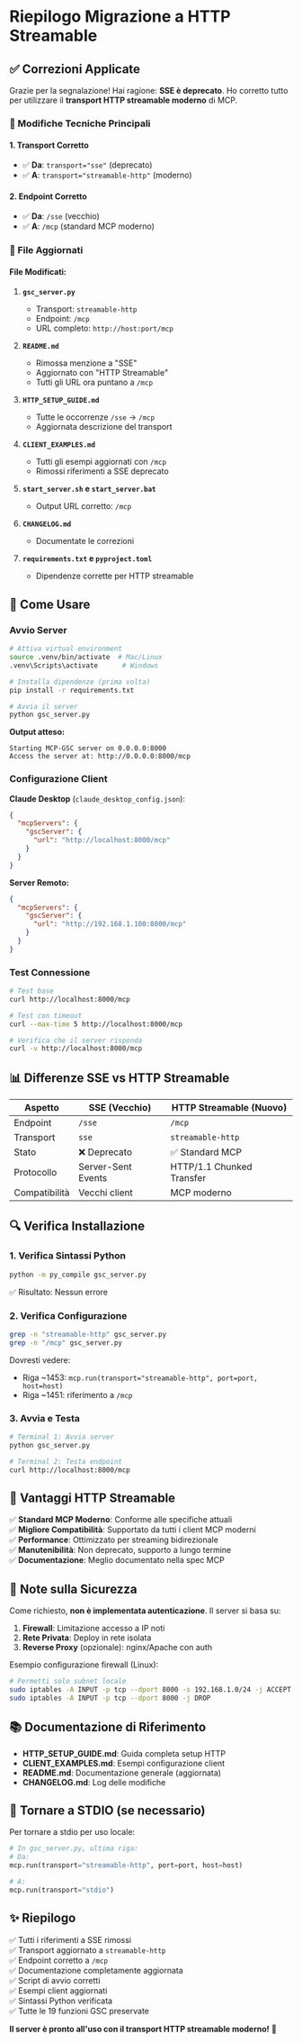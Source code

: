 # Riepilogo Migrazione a HTTP Streamable

## ✅ Correzioni Applicate

Grazie per la segnalazione! Hai ragione: **SSE è deprecato**. Ho corretto tutto per utilizzare il **transport HTTP streamable moderno** di MCP.

### 🔧 Modifiche Tecniche Principali

#### 1. Transport Corretto
- ✅ **Da**: `transport="sse"` (deprecato)
- ✅ **A**: `transport="streamable-http"` (moderno)

#### 2. Endpoint Corretto  
- ✅ **Da**: `/sse` (vecchio)
- ✅ **A**: `/mcp` (standard MCP moderno)

### 📁 File Aggiornati

#### File Modificati:
1. **`gsc_server.py`**
   - Transport: `streamable-http`
   - Endpoint: `/mcp`
   - URL completo: `http://host:port/mcp`

2. **`README.md`**
   - Rimossa menzione a "SSE"
   - Aggiornato con "HTTP Streamable"
   - Tutti gli URL ora puntano a `/mcp`

3. **`HTTP_SETUP_GUIDE.md`**
   - Tutte le occorrenze `/sse` → `/mcp`
   - Aggiornata descrizione del transport

4. **`CLIENT_EXAMPLES.md`**
   - Tutti gli esempi aggiornati con `/mcp`
   - Rimossi riferimenti a SSE deprecato

5. **`start_server.sh` e `start_server.bat`**
   - Output URL corretto: `/mcp`

6. **`CHANGELOG.md`**
   - Documentate le correzioni

7. **`requirements.txt` e `pyproject.toml`**
   - Dipendenze corrette per HTTP streamable

## 🚀 Come Usare

### Avvio Server

```bash
# Attiva virtual environment
source .venv/bin/activate  # Mac/Linux
.venv\Scripts\activate      # Windows

# Installa dipendenze (prima volta)
pip install -r requirements.txt

# Avvia il server
python gsc_server.py
```

**Output atteso:**
```
Starting MCP-GSC server on 0.0.0.0:8000
Access the server at: http://0.0.0.0:8000/mcp
```

### Configurazione Client

**Claude Desktop** (`claude_desktop_config.json`):

```json
{
  "mcpServers": {
    "gscServer": {
      "url": "http://localhost:8000/mcp"
    }
  }
}
```

**Server Remoto:**

```json
{
  "mcpServers": {
    "gscServer": {
      "url": "http://192.168.1.100:8000/mcp"
    }
  }
}
```

### Test Connessione

```bash
# Test base
curl http://localhost:8000/mcp

# Test con timeout
curl --max-time 5 http://localhost:8000/mcp

# Verifica che il server risponda
curl -v http://localhost:8000/mcp
```

## 📊 Differenze SSE vs HTTP Streamable

| Aspetto | SSE (Vecchio) | HTTP Streamable (Nuovo) |
|---------|--------------|------------------------|
| Endpoint | `/sse` | `/mcp` |
| Transport | `sse` | `streamable-http` |
| Stato | ❌ Deprecato | ✅ Standard MCP |
| Protocollo | Server-Sent Events | HTTP/1.1 Chunked Transfer |
| Compatibilità | Vecchi client | MCP moderno |

## 🔍 Verifica Installazione

### 1. Verifica Sintassi Python
```bash
python -m py_compile gsc_server.py
```
✅ Risultato: Nessun errore

### 2. Verifica Configurazione
```bash
grep -n "streamable-http" gsc_server.py
grep -n "/mcp" gsc_server.py
```

Dovresti vedere:
- Riga ~1453: `mcp.run(transport="streamable-http", port=port, host=host)`
- Riga ~1451: riferimento a `/mcp`

### 3. Avvia e Testa
```bash
# Terminal 1: Avvia server
python gsc_server.py

# Terminal 2: Testa endpoint
curl http://localhost:8000/mcp
```

## 🎯 Vantaggi HTTP Streamable

✅ **Standard MCP Moderno**: Conforme alle specifiche attuali  
✅ **Migliore Compatibilità**: Supportato da tutti i client MCP moderni  
✅ **Performance**: Ottimizzato per streaming bidirezionale  
✅ **Manutenibilità**: Non deprecato, supporto a lungo termine  
✅ **Documentazione**: Meglio documentato nella spec MCP  

## 🔐 Note sulla Sicurezza

Come richiesto, **non è implementata autenticazione**. Il server si basa su:

1. **Firewall**: Limitazione accesso a IP noti
2. **Rete Privata**: Deploy in rete isolata
3. **Reverse Proxy** (opzionale): nginx/Apache con auth

Esempio configurazione firewall (Linux):
```bash
# Permetti solo subnet locale
sudo iptables -A INPUT -p tcp --dport 8000 -s 192.168.1.0/24 -j ACCEPT
sudo iptables -A INPUT -p tcp --dport 8000 -j DROP
```

## 📚 Documentazione di Riferimento

- **HTTP_SETUP_GUIDE.md**: Guida completa setup HTTP
- **CLIENT_EXAMPLES.md**: Esempi configurazione client
- **README.md**: Documentazione generale (aggiornata)
- **CHANGELOG.md**: Log delle modifiche

## 🔄 Tornare a STDIO (se necessario)

Per tornare a stdio per uso locale:

```python
# In gsc_server.py, ultima riga:
# Da:
mcp.run(transport="streamable-http", port=port, host=host)

# A:
mcp.run(transport="stdio")
```

## ✨ Riepilogo

✅ Tutti i riferimenti a SSE rimossi  
✅ Transport aggiornato a `streamable-http`  
✅ Endpoint corretto a `/mcp`  
✅ Documentazione completamente aggiornata  
✅ Script di avvio corretti  
✅ Esempi client aggiornati  
✅ Sintassi Python verificata  
✅ Tutte le 19 funzioni GSC preservate  

**Il server è pronto all'uso con il transport HTTP streamable moderno!** 🎉

